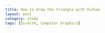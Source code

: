 ```yaml
---
title: How to draw the triangle with Vulkan
layout: post
category: study
tags: [DirectX, Computer Graphics]
---
```



